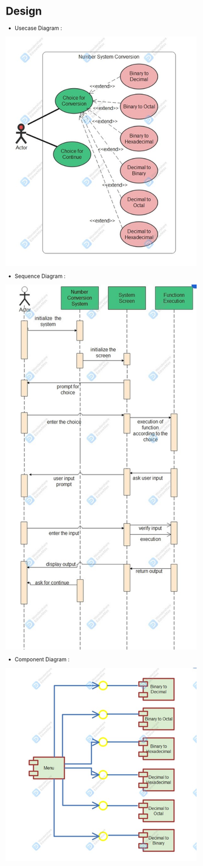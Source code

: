# Design

* Usecase Diagram :

![UsecaseDiagram](https://github.com/Prapti312/Mini_Project/blob/main/2_Design/use_case_diagram.jpg)

* Sequence Diagram :

![SequenceDiagram](https://github.com/Prapti312/Mini_Project/blob/main/2_Design/Sequence_Diagram.jpg)

* Component Diagram :

![ComponentDiagram](https://github.com/Prapti312/Mini_Project/blob/main/2_Design/Component_Diagram.jpg)
